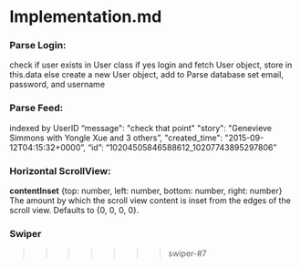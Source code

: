 Implementation.md
=======
### Parse Login:
check if user exists in User class
if yes
login and fetch User object, store in this.data
else
create a new User object, add to Parse database
set email, password, and username

### Parse Feed:
indexed by UserID
“message": "check that point"
"story": "Genevieve Simmons with Yongle Xue and 3 others”,
"created_time": "2015-09-12T04:15:32+0000”,
“id”: “10204505846588612_10207743895297806”

### Horizontal ScrollView:

**contentInset** {top: number, left: number, bottom: number, right: number} 
The amount by which the scroll view content is inset from the edges of the scroll view. Defaults to {0, 0, 0, 0}.

### Swiper
>>>>>>> swiper-#7

